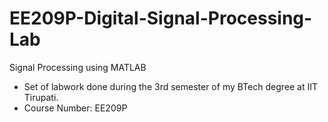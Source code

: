 # EE209P-Digital-Signal-Processing-Lab
Signal Processing using MATLAB

- Set of labwork done during the 3rd semester of my BTech degree at IIT Tirupati.
- Course Number: EE209P
